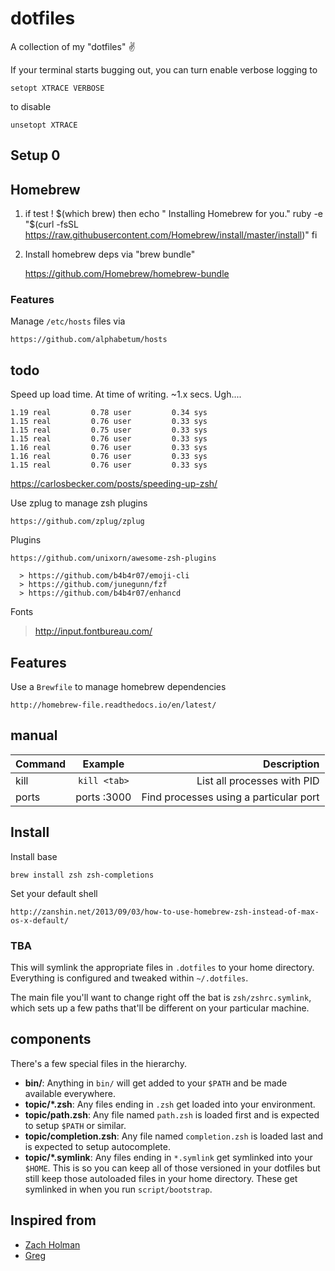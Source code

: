 # dotfiles

A collection of my "dotfiles" :v:





If your terminal starts bugging out, you can turn enable verbose logging to

    setopt XTRACE VERBOSE

to disable

    unsetopt XTRACE


## Setup 0

## Homebrew

1.
    if test ! $(which brew)
    then
      echo "  Installing Homebrew for you."
      ruby -e "$(curl -fsSL https://raw.githubusercontent.com/Homebrew/install/master/install)"
    fi

2. Install homebrew deps via "brew bundle"

    https://github.com/Homebrew/homebrew-bundle

### Features

Manage `/etc/hosts` files via

    https://github.com/alphabetum/hosts

## todo

Speed up load time. At time of writing. ~1.x secs. Ugh....

    1.19 real         0.78 user         0.34 sys
    1.15 real         0.76 user         0.33 sys
    1.15 real         0.75 user         0.33 sys
    1.15 real         0.76 user         0.33 sys
    1.16 real         0.76 user         0.33 sys
    1.16 real         0.76 user         0.33 sys
    1.15 real         0.76 user         0.33 sys

  https://carlosbecker.com/posts/speeding-up-zsh/

Use zplug to manage zsh plugins

    https://github.com/zplug/zplug

Plugins

    https://github.com/unixorn/awesome-zsh-plugins

      > https://github.com/b4b4r07/emoji-cli
      > https://github.com/junegunn/fzf
      > https://github.com/b4b4r07/enhancd

Fonts

  > http://input.fontbureau.com/

## Features

Use a `Brewfile` to manage homebrew dependencies

    http://homebrew-file.readthedocs.io/en/latest/

## manual

| Command       | Example           | Description                            |
| :------------ | :---------------: | -------------:                         |
| kill          | `kill <tab>`        | List all processes with PID            |
| ports         | ports :3000       | Find processes using a particular port |


## Install

Install base

    brew install zsh zsh-completions

Set your default shell

    http://zanshin.net/2013/09/03/how-to-use-homebrew-zsh-instead-of-max-os-x-default/

### TBA

This will symlink the appropriate files in `.dotfiles` to your home directory.
Everything is configured and tweaked within `~/.dotfiles`.

The main file you'll want to change right off the bat is `zsh/zshrc.symlink`,
which sets up a few paths that'll be different on your particular machine.

## components

There's a few special files in the hierarchy.

- **bin/**: Anything in `bin/` will get added to your `$PATH` and be made
  available everywhere.
- **topic/\*.zsh**: Any files ending in `.zsh` get loaded into your
  environment.
- **topic/path.zsh**: Any file named `path.zsh` is loaded first and is
  expected to setup `$PATH` or similar.
- **topic/completion.zsh**: Any file named `completion.zsh` is loaded
  last and is expected to setup autocomplete.
- **topic/\*.symlink**: Any files ending in `*.symlink` get symlinked into
  your `$HOME`. This is so you can keep all of those versioned in your dotfiles
  but still keep those autoloaded files in your home directory. These get
  symlinked in when you run `script/bootstrap`.

## Inspired from

- [Zach Holman](http://github.com/holman)
- [Greg](https://github.com/myfreeweb/zshuery)
